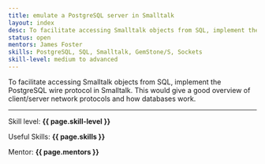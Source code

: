 ```yaml
---
title: emulate a PostgreSQL server in Smalltalk
layout: index
desc: To facilitate accessing Smalltalk objects from SQL, implement the PostgreSQL wire protocol in Smalltalk. This would give a good overview of client/server network protocols and how databases work.
status: open
mentors: James Foster
skills: PostgreSQL, SQL, Smalltalk, GemStone/S, Sockets
skill-level: medium to advanced
---
```


To facilitate accessing Smalltalk objects from SQL, implement the PostgreSQL
wire protocol in Smalltalk.
This would give a good overview of client/server network protocols and how
databases work.

* * *

Skill level: **{{ page.skill-level }}**

Useful Skills: **{{ page.skills }}**

Mentor: **{{ page.mentors }}**
